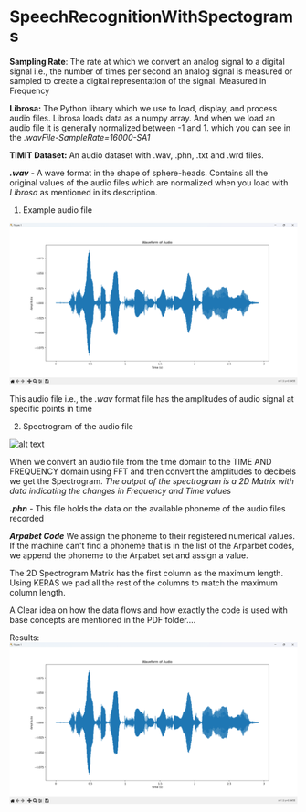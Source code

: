 # SpeechRecognitionWithSpectograms

**Sampling Rate**:
The rate at which we convert an analog signal to a digital signal i.e., the number of times per second an analog signal is measured or sampled to create a digital representation of the signal. Measured in Frequency

**Librosa:**
The Python library which we use to load, display, and process audio files.
Librosa loads data as a numpy array. And when we load an audio file it is generally normalized between -1 and 1. which you can see in the _.wavFile-SampleRate=16000-SA1_


**TIMIT Dataset:**
An audio dataset with .wav, .phn, .txt and .wrd files.

**_.wav_** - A wave format in the shape of sphere-heads. 
Contains all the original values of the audio files which are normalized when you load with _Librosa_ as mentioned in its description.

1. Example audio file
   
![alt text](https://github.com/SivarajuRanga1002/SpeechRecognitionWithSpectograms/blob/main/.wavFile-SampleRate=44100-SA1.png?raw=true)

This audio file i.e., the _.wav_ format file has the amplitudes of audio signal at specific points in time


2. Spectrogram of the audio file

![alt text](https://github.com/SivarajuRanga1002/SpeechRecognitionWithSpectograms/HowToLoadData/blob/Spectrogram-SA1.png?raw=true)

When we convert an audio file from the time domain to the TIME AND FREQUENCY domain using FFT and then convert the amplitudes to decibels we get the Spectrogram.
_The output of the spectrogram is a 2D Matrix with data indicating the changes in Frequency and Time values_

**_.phn_** - This file holds the data on the available phoneme of the audio files recorded 

**_Arpabet Code_**
We assign the phoneme to their registered numerical values. If the machine can't find a phoneme that is in the list of the Arparbet codes, we append the phoneme to the Arpabet set and assign a value.


The 2D Spectrogram Matrix has the first column as the maximum length. Using KERAS we pad all the rest of the columns to match the maximum column length.


A Clear idea on how the data flows and how exactly the code is used with base concepts are mentioned in the PDF folder....


Results:
![alt text](https://github.com/SivarajuRanga1002/SpeechRecognitionWithSpectograms/blob/main/.wavFile-SampleRate=44100-SA1.png?raw=true)






